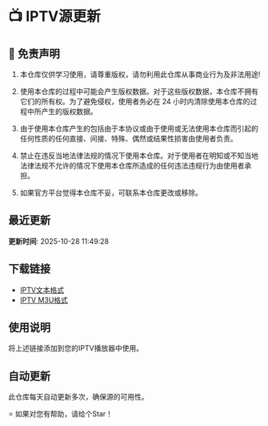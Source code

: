 # 📺 IPTV源更新

## 📢 免责声明

1. 本仓库仅供学习使用，请尊重版权，请勿利用此仓库从事商业行为及非法用途!

2. 使用本仓库的过程中可能会产生版权数据。对于这些版权数据，本仓库不拥有它们的所有权。为了避免侵权，使用者务必在 24 小时内清除使用本仓库的过程中所产生的版权数据。

3. 由于使用本仓库产生的包括由于本协议或由于使用或无法使用本仓库而引起的任何性质的任何直接、间接、特殊、偶然或结果性损害由使用者负责。

4. 禁止在违反当地法律法规的情况下使用本仓库。对于使用者在明知或不知当地法律法规不允许的情况下使用本仓库所造成的任何违法违规行为由使用者承担。

5. 如果官方平台觉得本仓库不妥，可联系本仓库更改或移除。

## 最近更新
**更新时间**: 2025-10-28 11:49:28

## 下载链接
- [IPTV文本格式](https://ghfast.top/raw.githubusercontent.com/plplpopp/IPTV/refs/heads/main/iptv.txt)
- [IPTV M3U格式](https://ghfast.top/raw.githubusercontent.com/plplpopp/IPTV/refs/heads/main/iptv.m3u)

## 使用说明
将上述链接添加到您的IPTV播放器中使用。

## 自动更新
此仓库每天自动更新多次，确保源的可用性。

⭐ 如果对您有帮助，请给个Star！
